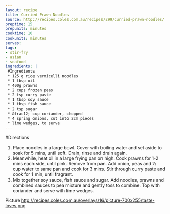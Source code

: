 ```yaml
---
layout: recipe
title: Curried Prawn Noodles
source: http://recipes.coles.com.au/recipes/299/curried-prawn-noodles/
preptime: 15
prepunits: minutes
cooktime: 10
cookunits: minutes
serves: 
tags: 
- stir-fry
- asian
- seafood
ingredients: |
 #Ingredients
 * 125 g rice vermicelli noodles
 * 1 tbsp oil
 * 400g prawns
 * 2 cups frozen peas
 * 2 tsp curry paste
 * 1 tbsp soy sauce
 * 1 tbsp fish sauce
 * 2 tsp sugar
 * &frac12; cup coriander, chopped
 * 4 spring onions, cut into 2cm pieces
 * lime wedges, to serve
---
```

#Directions
1. Place noodles in a large bowl. Cover with boiling water and set aside to soak for 5 mins, until soft. Drain, rinse and drain again.
2. Meanwhile, heat oil in a large frying pan on high. Cook prawns for 1-2 mins each side, until pink. Remove from pan. Add onion, peas and &frac12; cup water to same pan and cook for 3 mins. Stir through curry paste and cook for 1 min, until fragrant.
3. Mix together soy sauce, fish sauce and sugar. Add noodles, prawns and combined sauces to pea mixture and gently toss to combine. Top with coriander and serve with lime wedges.

Picture
http://recipes.coles.com.au/overlays/16/picture-700x255/taste-loves.png